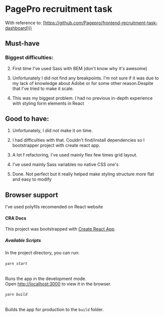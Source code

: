 # PagePro recruitment task

With reference to: [https://github.com/Pagepro/frontend-recruitment-task-dashboard]()

## Must-have

### Biggest difficulties:

2. First time I've used Sass with BEM (don't know why it's awesome)

3. Unfortunately I did not find any breakpoints. I'm not sure if it was due to my lack of knowledge about Adobe or for some other reason.Despite that I've tried to make it scale.

6. This was my biggest problem. I had no previous in-depth experience with styling form elements in React

## Good to have:

1. Unfortunately, I did not make it on time.

1. I had difficulties with that. Couldn't find/install dependencies so I bootstrapper project with create react app.

1. A lot f refactoring, I've used mainly flex few times grid layout.

1. I've used mainly Sass variables no native CSS one's

1. Done. Not perfect but it really helped make styling structure more flat and easy to modify


## Browser support

I've used polyfils recomended on React website



#### CRA Docs

This project was bootstrapped with [Create React App](https://github.com/facebook/create-react-app).

##### Available Scripts

In the project directory, you can run:

###### `yarn start`

Runs the app in the development mode.\
Open [http://localhost:3000](http://localhost:3000) to view it in the browser.

###### `yarn build`

Builds the app for production to the `build` folder.